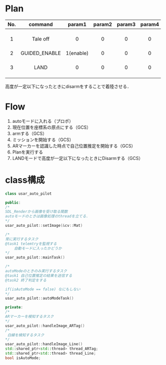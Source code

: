 # Plan

|No.|command|param1|param2|param3|param4|Latitude|Longitude|Altitude(m)|param8|
|:--:|:--:|:--:|:--:|:--:|:--:|:--:|:--:|:--:|:--:|
|1|Tale off|0|0|0|0|0(hold current position)|0(hold current position)|1|Relative|
|2|GUIDED_ENABLE|1(enable)|0|0|0|0|0|0|Relative|
|3|LAND|0|0|0|0|0(hold current position)|0(hold current position)|0|Relative|

高度が一定以下になったときにdisarmをすることで着陸させる．

# Flow
1. autoモードに入れる（プロポ）
2. 現在位置を座標系の原点にする（GCS）
3. armする（GCS）
4. ミッションを開始する（GCS）
5. ARマーカーを認識した時点で自己位置推定を開始する（GCS）
6. Planを実行する
7. LANDモードで高度が一定以下になったときにDisarmする（GCS）

# class構成

```c++
class usar_auto_pilot

public:
/*
SDL_Renderから画像を受け取る関数
autoモードのときは画像処理のthreadを立てる．
*/
usar_auto_pilot::setImage(&cv::Mat)

/*
常に実行するタスク
@task1 telemtryを監視する
    自動モードに入ったかどうか
*/
usar_auto_pilot::mainTask()

/*
autoModeのときのみ実行するタスク
@task1 自己位置推定の結果を送信する
@task2 終了判定をする

if(isAutoMode == false) なにもしない
*/
usar_auto_pilot::autoModeTask()

private:
/*
ARマーカーを検知するタスク
*/
usar_auto_pilot::handleImage_ARTag()
/*
 白線を検知するタスク
*/
usar_auto_pilot::handleImage_Line()
std::shared_ptr<std::thread> thread_ARTag;
std::shared_ptr<std::thread> thread_Line;
bool isAutoMode;
```